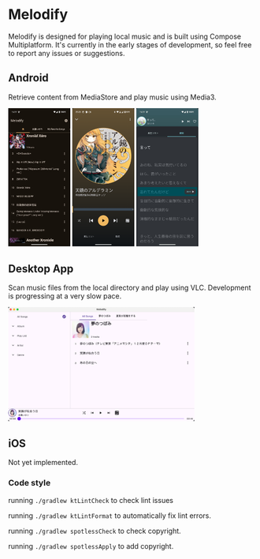 # Melodify
Melodify is designed for playing local music and is built using Compose Multiplatform.
It's currently in the early stages of development, so feel free to report any issues or suggestions.

## Android
Retrieve content from MediaStore and play music using Media3.

<p float="left">
  <img src="screenshot/home.png" width="25%" />
  <img src="screenshot/player.png" width="25%" />
  <img src="screenshot/lyrics.png" width="25%" />
</p>

## Desktop App
Scan music files from the local directory and play using VLC.
Development is progressing at a very slow pace.

<img src="screenshot/desktop.png" width="75%" />

## iOS
Not yet implemented.


### Code style
running `./gradlew ktLintCheck` to check lint issues

running `./gradlew ktLintFormat` to automatically fix lint errors.

running `./gradlew spotlessCheck` to check copyright.

running `./gradlew spotlessApply` to add copyright.

